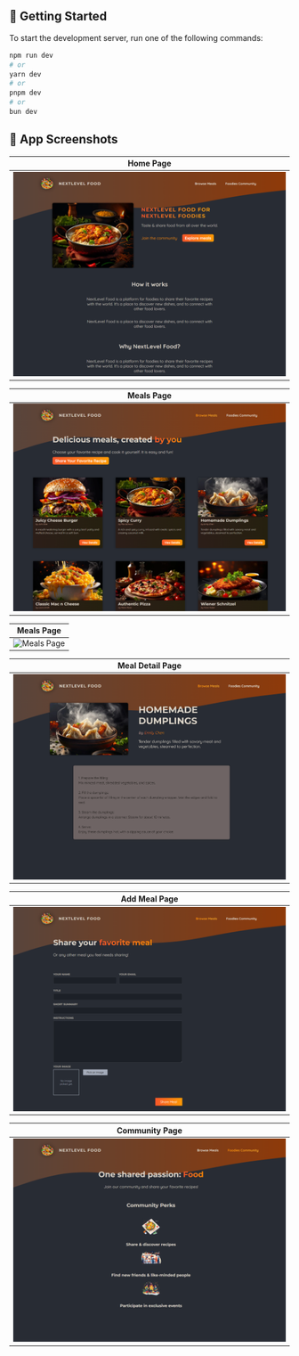 ## 🚀 Getting Started

To start the development server, run one of the following commands:

```bash
npm run dev
# or
yarn dev
# or
pnpm dev
# or
bun dev

```

## 📸 App Screenshots

| Home Page | 
| --- | 
| ![Home Page](assets/app_screenshoot/home_page.png) | 

| Meals Page | 
| --- | 
| ![Meals Page](assets/app_screenshoot/meals_page.png) | 

| Meals Page | 
| --- | 
| ![Meals Page](assets/app_screenshoot/meals_page_2.png) | 

| Meal Detail Page | 
| --- | 
| ![Meal Detail Page](assets/app_screenshoot/meal_detail_page.png) | 

| Add Meal Page | 
| --- | 
| ![Add Meal Page](assets/app_screenshoot/add_meal_page.png) | 

| Community Page | 
| --- | 
| ![Community Page](assets/app_screenshoot/community_page.png) | 